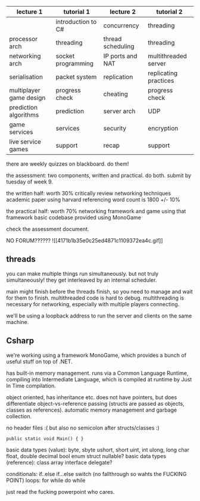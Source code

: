 | lecture 1               | tutorial 1         | lecture 2         | tutorial 2            |
| ----------------------- | ------------------ | ----------------- | --------------------- |
|                         | introduction to C# | concurrency       | threading             |
| processor arch          | threading          | thread scheduling | threading             |
| networking arch         | socket programming | IP ports and NAT  | multithreaded server  |
| serialisation           | packet system      | replication       | replicating practices |
| multiplayer game design | progress check     | cheating          | progress check        |
| prediction algorithms   | prediction         | server arch       | UDP                   |
| game services           | services           | security          | encryption            |
| live service games      | support            | recap             | support               |
there are weekly quizzes on blackboard. do them!

the assessment: two components, written and practical. do both. submit by tuesday of week 9.

the written half:
	worth 30%
	critically review networking techniques
	academic paper using harvard referencing
	word count is 1800 +/- 10%

the  practical half:
	worth 70%
	networking framework and game using that framework
	basic codebase provided
	using MonoGame

check  the assessment document.

NO FORUM??????
![[4171b1b35e0c25ed4871c1109372ea4c.gif]]

## threads
you can make multiple things run simultaneously. but not truly simultaneously! they get interleaved by an internal scheduler.

main might finish before the threads finish, so you need to manage and wait for them to finish.
multithreaded code is hard to debug.
multithreading is necessary for networking, especially with multiple players connecting.

we'll be using a loopback address to run the server and clients on the same machine.

## Csharp
we're working using a framework MonoGame, which provides a bunch of useful stuff on top of .NET.

has built-in memory management. runs via a Common Language Runtime, compiling into Intermediate Language, which is compiled at runtime by Just In Time compilation.

object oriented, has inheritance etc. does not have pointers, but does differentiate object-vs-reference passing (structs are passed as objects, classes as references). automatic memory management and garbage collection.

no header files :( but also no semicolon after structs/classes :)

`public static void Main() { }`

basic data types (value):
	byte, sbyte
	ushort, short
	uint, int
	ulong, long
	char
	float, double
	decimal
	bool
	enum
	struct
	nullable?
basic data types (reference):
	class
	array
	interface
	delegate?

conditionals:
	if..else if...else
	switch (no fallthrough so wahts the FUCKING POINT)
loops:
	for
	while
	do while

just read the fucking powerpoint who cares.